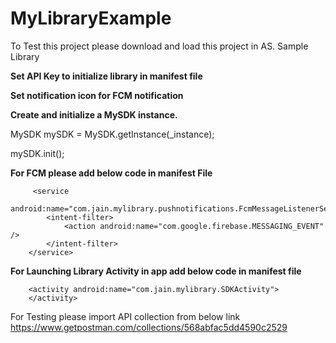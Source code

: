 # MyLibraryExample
To Test this project please download and load this project in AS.
Sample Library

**Set API Key to initialize library in manifest file**

<meta-data android:name="RIDE_AUTH_SDK_API_KEY" android:value="<your_api_key>"/>

**Set notification icon for FCM notification**

<meta-data android:name="RIDE_AUTH_SDK_NOTIFICATION_ICON" android:value="<your_launcher_icon_name>"/>

 **Create and initialize a MySDK instance.**
 
 MySDK mySDK = MySDK.getInstance(_instance);
 
 mySDK.init();
         
 
 **For FCM please add below code in manifest File**
 
         <service
            android:name="com.jain.mylibrary.pushnotifications.FcmMessageListenerService">
            <intent-filter>
                <action android:name="com.google.firebase.MESSAGING_EVENT" />
            </intent-filter>
        </service>


**For Launching Library Activity in app add below code in manifest file**

        <activity android:name="com.jain.mylibrary.SDKActivity">
        </activity>


For Testing please import API collection from below link
https://www.getpostman.com/collections/568abfac5dd4590c2529

